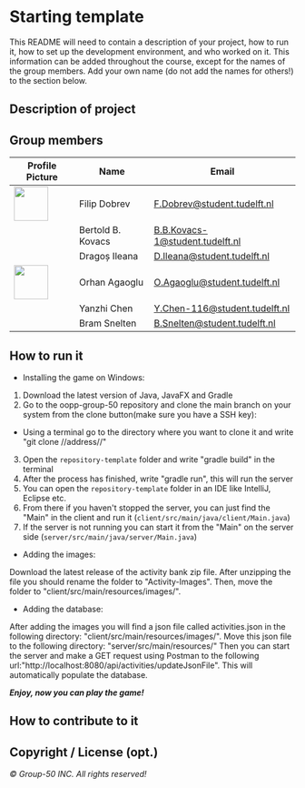 # Starting template

This README will need to contain a description of your project, how to run it, how to set up the development environment, and who worked on it.
This information can be added throughout the course, except for the names of the group members.
Add your own name (do not add the names for others!) to the section below.

## Description of project

## Group members

| Profile Picture | Name | Email |
|---|---|---|
| <img src="https://i.imgur.com/XJ0PL4l.jpeg" width=60px> | Filip Dobrev | F.Dobrev@student.tudelft.nl |
| | Bertold B. Kovacs | B.B.Kovacs-1@student.tudelft.nl |
| | Dragoș Ileana | D.Ileana@student.tudelft.nl |
|<img src="https://i.imgur.com/rWRc1P6.jpg" width=60px>| Orhan Agaoglu | O.Agaoglu@student.tudelft.nl |
| | Yanzhi Chen | Y.Chen-116@student.tudelft.nl |
| | Bram Snelten | B.Snelten@student.tudelft.nl |
<!-- Instructions (remove once assignment has been completed -->
<!-- - Add (only!) your own name to the table above (use Markdown formatting) -->
<!-- - Mention your *student* email address -->
<!-- - Preferably add a recognizable photo, otherwise add your GitLab photo -->
<!-- - (please make sure the photos have the same size) --> 

## How to run it

 - Installing the game on Windows:

1. Download the latest version of Java, JavaFX and Gradle
2. Go to the oopp-group-50 repository and clone the main branch on your system from the clone button(make sure you have a SSH key):
 - Using a terminal go to the directory where you want to clone it and write "git clone //address//"
3. Open the `repository-template` folder and write "gradle build" in the terminal
4. After the process has finished, write "gradle run", this will run the server
5. You can open the `repository-template` folder in an IDE like IntelliJ, Eclipse etc.
6. From there if you haven't stopped the server, you can just find the "Main" in the client and run it (`client/src/main/java/client/Main.java`)
7. If the server is not running you can start it from the "Main" on the server side (`server/src/main/java/server/Main.java`)


 - Adding the images:

Download the latest release of the activity bank zip file.
After unzipping the file you should rename the folder to "Activity-Images".
Then, move the folder to "client/src/main/resources/images/".

 - Adding the database:

After adding the images you will find a json file called activities.json in the following directory: "client/src/main/resources/images/".
Move this json file to the following directory: "server/src/main/resources/"
Then you can start the server and make a GET request using Postman to the following url:"http://localhost:8080/api/activities/updateJsonFile".
This will automatically populate the database.


_**Enjoy, now you can play the game!**_

## How to contribute to it

## Copyright / License (opt.)
_&copy; Group-50 INC. All rights reserved!_